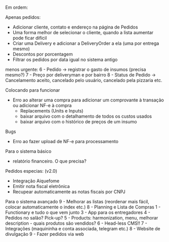 Em ordem:

Apenas pedidos:
 - Adicionar cliente, contato e endereço na página de Pedidos
 - Uma forma melhor de selecionar o cliente, quando a lista aumentar pode ficar difícil
 - Criar uma Delivery e adicionar a DeliveryOrder a ela (uma por entrega mesmo)
 - Descontos por porcentagem
 - Filtrar os pedidos por data igual no sistema antigo

menos urgente:
6 - Pedido -> registrar o gasto de insumos (precisa mesmo?)
7 - Preço por deliveryman e por bairro
8 - Status de Pedido -> Cancelamento aceito, cancelado pelo usuário, cancelado pela pizzaria etc.

Colocando para funcionar
 - Erro ao alterar uma compra para adicionar um comprovante à transação ou adicionar NF-e à compra
   - Replacements (Units e Inputs)
   - baixar arquivo com o detalhamento de todos os custos usados
   - baixar arquivo com o histórico de preços de um insumo

Bugs
 - Erro ao fazer upload de NF-e para processamento

Para o sistema básico
   - relatório financeiro. O que precisa?

Pedidos especias: (v2.0)
 - Integração Aiquefome
 - Emitir nota fiscal eletrônica
 - Recupear automaticamente as notas fiscais por CNPJ

Para o sistema avançado
 9 - Melhorar as listas (reordenar mais fácil, colocar automaticamente o index etc.)
 8 - Planning e Lista de Compras
 1 - Functionary e tudo o que vem junto
 3 - App para os entregadores
 4 - Pedidos no salão? Pick-up?
 5 - Products: harmonization, menu, melhorar description - quais produtos são vendidos?
 6 - Head-less CMS!!
 7 - Integrações (maquininha e conta associada, telegram etc.)
 8 - Website de divulgação
 9 - Fazer pedidos via web
